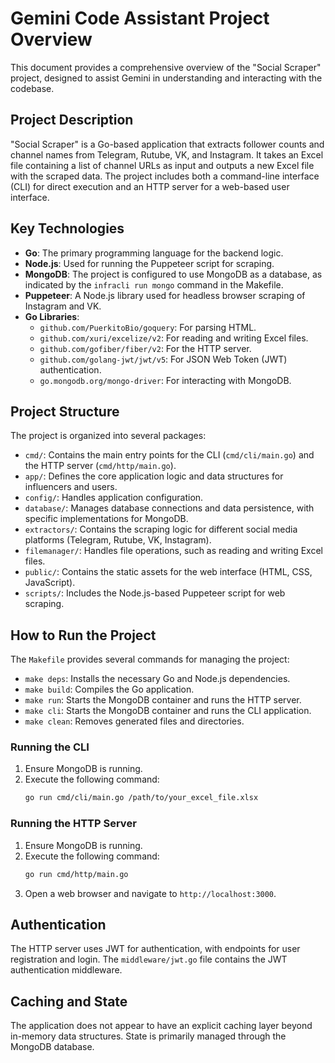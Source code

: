 # Gemini Code Assistant Project Overview

This document provides a comprehensive overview of the "Social Scraper" project, designed to assist Gemini in understanding and interacting with the codebase.

## Project Description

"Social Scraper" is a Go-based application that extracts follower counts and channel names from Telegram, Rutube, VK, and Instagram. It takes an Excel file containing a list of channel URLs as input and outputs a new Excel file with the scraped data. The project includes both a command-line interface (CLI) for direct execution and an HTTP server for a web-based user interface.

## Key Technologies

- **Go**: The primary programming language for the backend logic.
- **Node.js**: Used for running the Puppeteer script for scraping.
- **MongoDB**: The project is configured to use MongoDB as a database, as indicated by the `infracli run mongo` command in the Makefile.
- **Puppeteer**: A Node.js library used for headless browser scraping of Instagram and VK.
- **Go Libraries**:
    - `github.com/PuerkitoBio/goquery`: For parsing HTML.
    - `github.com/xuri/excelize/v2`: For reading and writing Excel files.
    - `github.com/gofiber/fiber/v2`: For the HTTP server.
    - `github.com/golang-jwt/jwt/v5`: For JSON Web Token (JWT) authentication.
    - `go.mongodb.org/mongo-driver`: For interacting with MongoDB.

## Project Structure

The project is organized into several packages:

- `cmd/`: Contains the main entry points for the CLI (`cmd/cli/main.go`) and the HTTP server (`cmd/http/main.go`).
- `app/`: Defines the core application logic and data structures for influencers and users.
- `config/`: Handles application configuration.
- `database/`: Manages database connections and data persistence, with specific implementations for MongoDB.
- `extractors/`: Contains the scraping logic for different social media platforms (Telegram, Rutube, VK, Instagram).
- `filemanager/`: Handles file operations, such as reading and writing Excel files.
- `public/`: Contains the static assets for the web interface (HTML, CSS, JavaScript).
- `scripts/`: Includes the Node.js-based Puppeteer script for web scraping.

## How to Run the Project

The `Makefile` provides several commands for managing the project:

- `make deps`: Installs the necessary Go and Node.js dependencies.
- `make build`: Compiles the Go application.
- `make run`: Starts the MongoDB container and runs the HTTP server.
- `make cli`: Starts the MongoDB container and runs the CLI application.
- `make clean`: Removes generated files and directories.

### Running the CLI

1. Ensure MongoDB is running.
2. Execute the following command:
   ```sh
   go run cmd/cli/main.go /path/to/your_excel_file.xlsx
   ```

### Running the HTTP Server

1. Ensure MongoDB is running.
2. Execute the following command:
   ```sh
   go run cmd/http/main.go
   ```
3. Open a web browser and navigate to `http://localhost:3000`.

## Authentication

The HTTP server uses JWT for authentication, with endpoints for user registration and login. The `middleware/jwt.go` file contains the JWT authentication middleware.

## Caching and State

The application does not appear to have an explicit caching layer beyond in-memory data structures. State is primarily managed through the MongoDB database.
